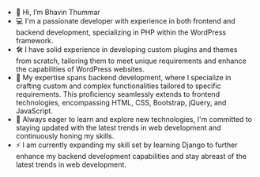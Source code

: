 - 👋 Hi, I’m Bhavin Thummar
- 💻 I'm a passionate developer with experience in both frontend and backend development, specializing in PHP within the WordPress framework.
- 🛠️ I have solid experience in developing custom plugins and themes from scratch, tailoring them to meet unique requirements and enhance the capabilities of WordPress websites.
- 🚀 My expertise spans backend development, where I specialize in crafting custom and complex functionalities tailored to specific requirements. This proficiency seamlessly extends to frontend technologies, encompassing HTML, CSS, Bootstrap, jQuery, and JavaScript.
- 🌱 Always eager to learn and explore new technologies, I'm committed to staying updated with the latest trends in web development and continuously honing my skills.
- ⚡ I am currently expanding my skill set by learning Django to further enhance my backend development capabilities and stay abreast of the latest trends in web development.

<!---
brthumar1995/brthumar1995 is a ✨ special ✨ repository because its `README.md` (this file) appears on your GitHub profile.
You can click the Preview link to take a look at your changes.
--->
